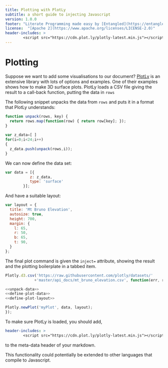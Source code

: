 ```yaml
---
title: Plotting with PlotLy
subtitle: a short guide to injecting Javascript
version: 1.0.0
footer: "Literate Programming made easy by [Entangled](https://entangled.github.io)!"
license:  "[Apache 2](https://www.apache.org/licenses/LICENSE-2.0)"
header-includes: >
        <script src="https://cdn.plot.ly/plotly-latest.min.js"></script>
---
```


# Plotting
Suppose we want to add some visualisations to our document? [PlotLy](https://plotly.com) is an extensive library with lots of options and examples. One of their examples shows how to make 3D surface plots. PlotLy loads a CSV file giving the result to a call-back function, putting the data in `rows`

The following snippet unpacks the data from `rows` and puts it in a format that PlotLy understands:

``` {.js #unpack-data}
function unpack(rows, key) {
  return rows.map(function(row) { return row[key]; });
}
  
var z_data=[ ]
for(i=0;i<24;i++)
{
  z_data.push(unpack(rows,i));
}
```

We can now define the data set:

``` {.js #define-plot-data}
var data = [{
           z: z_data,
           type: 'surface'
        }];
```

And have a suitable layout:

``` {.js #define-plot-layout}
var layout = {
  title: 'Mt Bruno Elevation',
  autosize: true,
  height: 700,
  margin: {
    l: 65,
    r: 50,
    b: 65,
    t: 90,
  }
};
```

The final plot command is given the `inject=` attribute, showing the result and the plotting boilerplate in a tabbed item.

``` {.js #myPlot inject=}
Plotly.d3.csv('https://raw.githubusercontent.com/plotly/datasets/'
             +'master/api_docs/mt_bruno_elevation.csv', function(err, rows){

<<unpack-data>>
<<define-plot-data>>
<<define-plot-layout>>

Plotly.newPlot('myPlot', data, layout);
});
```

To make sure PlotLy is loaded, you should add,

```yaml
header-includes: >
        <script src="https://cdn.plot.ly/plotly-latest.min.js"></script>
```

to the meta-data header of your markdown.

This functionality could potentially be extended to other languages that compile to Javascript.

